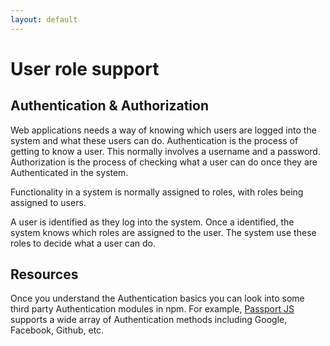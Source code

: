 ```yaml
---
layout: default
---
```


# User role support

## Authentication & Authorization

Web applications needs a way of knowing which users are logged into the system and what these users can do. Authentication is the process of getting to know a user. This normally involves a username and a password. Authorization is the process of checking what a user can do once they are Authenticated in the system.

Functionality in a system is normally assigned to roles, with roles being assigned to users.

A user is identified as they log into the system. Once a identified, the system knows which roles are assigned to the user. The system use these roles to decide what a user can do.


## Resources

Once you understand the Authentication basics you can look into some third party Authentication modules in npm. For example, [Passport JS](http://passportjs.org/docs) supports a wide array of Authentication methods including Google, Facebook, Github, etc.
